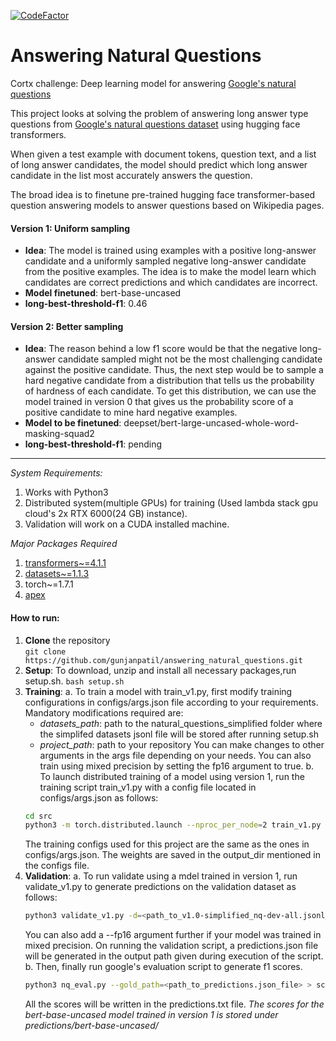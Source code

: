 [![CodeFactor](https://www.codefactor.io/repository/github/gunjanpatil/answering_natural_questions/badge?s=d7ff811865d408f8f0322e6a2b217755d971a604)](https://www.codefactor.io/repository/github/gunjanpatil/answering_natural_questions)
# Answering Natural Questions
Cortx challenge: Deep learning model for answering [Google's natural questions](https://ai.google.com/research/NaturalQuestions)

This project looks at solving the problem of answering long answer type questions from [Google's natural questions dataset](https://github.com/google-research-datasets/natural-questions) using hugging face transformers.

When given a test example with document tokens, question text, and a list of long answer candidates, the model should predict which long answer candidate in the list most accurately answers the question.

The broad idea is to finetune pre-trained hugging face transformer-based question answering models to answer questions based on Wikipedia pages.

#### Version 1: Uniform sampling
- **Idea**: The model is trained using examples with a positive long-answer candidate and a uniformly sampled negative long-answer candidate from the positive examples. The idea is to make the model learn which candidates are correct predictions and which candidates are incorrect.
- **Model finetuned**: bert-base-uncased
- **long-best-threshold-f1**: 0.46

#### Version 2: Better sampling
- **Idea**: The reason behind a low f1 score would be that the negative long-answer candidate sampled might not be the most challenging candidate against the positive candidate.
Thus, the next step would be to sample a hard negative candidate from a distribution that tells us the probability of hardness of each candidate. To get this distribution, we can use the model trained in version 0 that gives us the probability score of a positive candidate to mine hard negative examples.
- **Model to be finetuned**: deepset/bert-large-uncased-whole-word-masking-squad2
- **long-best-threshold-f1**: pending

---
*System Requirements:*
1. Works with Python3
2. Distributed system(multiple GPUs) for training (Used lambda stack gpu cloud's 2x RTX 6000(24 GB) instance).
3. Validation will work on a CUDA installed machine.

*Major Packages Required*
1. [transformers~=4.1.1](https://github.com/huggingface/transformers, "huggingface transformers github")
3. [datasets~=1.1.3](https://github.com/huggingface/datasets, "huggingface datasets github")
4. torch~=1.7.1
5. [apex](https://github.com/NVIDIA/apex#quick-start, "nvidia apex")

#### How to run:
1. **Clone** the repository  
  ```git clone https://github.com/gunjanpatil/answering_natural_questions.git```
2. **Setup**: To download, unzip and install all necessary packages,run setup.sh.
  ```bash setup.sh```
3. **Training**:
  a. To train a model with train_v1.py, first modify training configurations in configs/args.json file according to your requirements.
    Mandatory modifications required are:
      - *datasets_path*: path to the natural_questions_simplified folder where the simplifed datasets jsonl file will be stored after running setup.sh
      - *project_path*: path to your repository
    You can make changes to other arguments in the args file depending on your needs. You can also train using mixed precision by setting the fp16 argument to true.
  b. To launch distributed training of a model using version 1, run the training script train_v1.py with a config file located in configs/args.json as follows:
    ```bash
    cd src
    python3 -m torch.distributed.launch --nproc_per_node=2 train_v1.py --configs=configs/args.json > train_v1_logs.txt
    ```
    The training configs used for this project are the same as the ones in configs/args.json. The weights are saved in the output_dir mentioned in the configs file.
4. **Validation**:
  a. To run validate using a mdel trained in version 1, run validate_v1.py to generate predictions on the validation dataset as follows:
    ```bash
    python3 validate_v1.py -d=<path_to_v1.0-simplified_nq-dev-all.jsonl_file> -o=<path_to_directory_to_store_predictions_file -m=<model_name_or_path> -w=<path_to_saved_model_weights>
    ```
    You can also add a --fp16 argument further if your model was trained in mixed precision. On running the validation script, a predictions.json file will be generated in the output path given during execution of the script.
  b. Then, finally run google's evaluation script to generate f1 scores.
    ```bash
    python3 nq_eval.py --gold_path=<path_to_predictions.json_file> > scores_predictions.txt
    ```
    All the scores will be written in the predictions.txt file. *The scores for the bert-base-uncased model trained in version 1 is stored under predictions/bert-base-uncased/*
    
    
